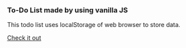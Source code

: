 ### To-Do List made by using vanilla JS 

This todo list uses localStorage of web browser to store data.

[Check it out](https://pathakjatin.github.io/todo-list/)

